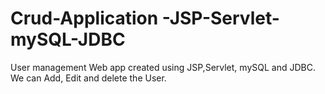 # Crud-Application -JSP-Servlet-mySQL-JDBC
User management Web app created using JSP,Servlet, mySQL and JDBC. We can Add, Edit and delete the User.

